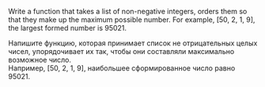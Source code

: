 Write a function that takes a list of non-negative integers, orders them so that they make up the maximum possible number.
For example, [50, 2, 1, 9], the largest formed number is 95021.

Напишите функцию, которая принимает список не отрицательных целых чисел, упорядочивает их так, чтобы они составляли максимально возможное число.  
Например, [50, 2, 1, 9], наибольшее сформированное число равно 95021.
